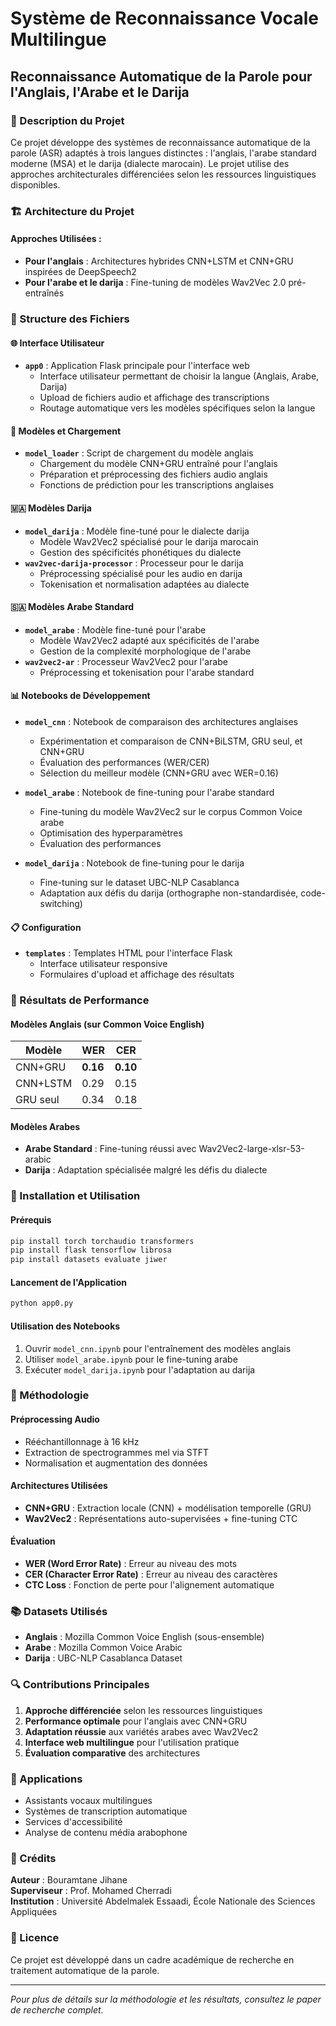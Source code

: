 # Système de Reconnaissance Vocale Multilingue
## Reconnaissance Automatique de la Parole pour l'Anglais, l'Arabe et le Darija

### 📖 Description du Projet

Ce projet développe des systèmes de reconnaissance automatique de la parole (ASR) adaptés à trois langues distinctes : l'anglais, l'arabe standard moderne (MSA) et le darija (dialecte marocain). Le projet utilise des approches architecturales différenciées selon les ressources linguistiques disponibles.

### 🏗️ Architecture du Projet

#### Approches Utilisées :
- **Pour l'anglais** : Architectures hybrides CNN+LSTM et CNN+GRU inspirées de DeepSpeech2
- **Pour l'arabe et le darija** : Fine-tuning de modèles Wav2Vec 2.0 pré-entraînés

### 📁 Structure des Fichiers

#### 🌐 Interface Utilisateur
- **`app0`** : Application Flask principale pour l'interface web
  - Interface utilisateur permettant de choisir la langue (Anglais, Arabe, Darija)
  - Upload de fichiers audio et affichage des transcriptions
  - Routage automatique vers les modèles spécifiques selon la langue

#### 🤖 Modèles et Chargement
- **`model_loader`** : Script de chargement du modèle anglais
  - Chargement du modèle CNN+GRU entraîné pour l'anglais
  - Préparation et préprocessing des fichiers audio anglais
  - Fonctions de prédiction pour les transcriptions anglaises

#### 🇲🇦 Modèles Darija
- **`model_darija`** : Modèle fine-tuné pour le dialecte darija
  - Modèle Wav2Vec2 spécialisé pour le darija marocain
  - Gestion des spécificités phonétiques du dialecte
- **`wav2vec-darija-processor`** : Processeur pour le darija
  - Préprocessing spécialisé pour les audio en darija
  - Tokenisation et normalisation adaptées au dialecte

#### 🇸🇦 Modèles Arabe Standard
- **`model_arabe`** : Modèle fine-tuné pour l'arabe 
  - Modèle Wav2Vec2 adapté aux spécificités de l'arabe 
  - Gestion de la complexité morphologique de l'arabe
- **`wav2vec2-ar`** : Processeur Wav2Vec2 pour l'arabe
  - Préprocessing et tokenisation pour l'arabe standard

#### 📊 Notebooks de Développement
- **`model_cnn`** : Notebook de comparaison des architectures anglaises
  - Expérimentation et comparaison de CNN+BiLSTM, GRU seul, et CNN+GRU
  - Évaluation des performances (WER/CER)
  - Sélection du meilleur modèle (CNN+GRU avec WER=0.16)

- **`model_arabe`** : Notebook de fine-tuning pour l'arabe standard
  - Fine-tuning du modèle Wav2Vec2 sur le corpus Common Voice arabe
  - Optimisation des hyperparamètres
  - Évaluation des performances

- **`model_darija`** : Notebook de fine-tuning pour le darija
  - Fine-tuning sur le dataset UBC-NLP Casablanca
  - Adaptation aux défis du darija (orthographe non-standardisée, code-switching)

#### 📋 Configuration
- **`templates`** : Templates HTML pour l'interface Flask
  - Interface utilisateur responsive
  - Formulaires d'upload et affichage des résultats

### 🎯 Résultats de Performance

#### Modèles Anglais (sur Common Voice English)
| Modèle | WER | CER |
|--------|-----|-----|
| CNN+GRU | **0.16** | **0.10** |
| CNN+LSTM | 0.29 | 0.15 |
| GRU seul | 0.34 | 0.18 |

#### Modèles Arabes
- **Arabe Standard** : Fine-tuning réussi avec Wav2Vec2-large-xlsr-53-arabic
- **Darija** : Adaptation spécialisée malgré les défis du dialecte

### 🚀 Installation et Utilisation

#### Prérequis
```bash
pip install torch torchaudio transformers
pip install flask tensorflow librosa
pip install datasets evaluate jiwer
```

#### Lancement de l'Application
```bash
python app0.py
```

#### Utilisation des Notebooks
1. Ouvrir `model_cnn.ipynb` pour l'entraînement des modèles anglais
2. Utiliser `model_arabe.ipynb` pour le fine-tuning arabe
3. Exécuter `model_darija.ipynb` pour l'adaptation au darija

### 🔬 Méthodologie

#### Préprocessing Audio
- Rééchantillonnage à 16 kHz
- Extraction de spectrogrammes mel via STFT
- Normalisation et augmentation des données

#### Architectures Utilisées
- **CNN+GRU** : Extraction locale (CNN) + modélisation temporelle (GRU)
- **Wav2Vec2** : Représentations auto-supervisées + fine-tuning CTC

#### Évaluation
- **WER (Word Error Rate)** : Erreur au niveau des mots
- **CER (Character Error Rate)** : Erreur au niveau des caractères
- **CTC Loss** : Fonction de perte pour l'alignement automatique

### 📚 Datasets Utilisés

- **Anglais** : Mozilla Common Voice English (sous-ensemble)
- **Arabe** : Mozilla Common Voice Arabic
- **Darija** : UBC-NLP Casablanca Dataset

### 🔍 Contributions Principales

1. **Approche différenciée** selon les ressources linguistiques
2. **Performance optimale** pour l'anglais avec CNN+GRU
3. **Adaptation réussie** aux variétés arabes avec Wav2Vec2
4. **Interface web multilingue** pour l'utilisation pratique
5. **Évaluation comparative** des architectures

### 🎯 Applications

- Assistants vocaux multilingues
- Systèmes de transcription automatique
- Services d'accessibilité
- Analyse de contenu média arabophone

### 👥 Crédits

**Auteur** : Bouramtane Jihane  
**Superviseur** : Prof. Mohamed Cherradi  
**Institution** : Université Abdelmalek Essaadi, École Nationale des Sciences Appliquées

### 📄 Licence

Ce projet est développé dans un cadre académique de recherche en traitement automatique de la parole.

---

*Pour plus de détails sur la méthodologie et les résultats, consultez le paper de recherche complet.*
